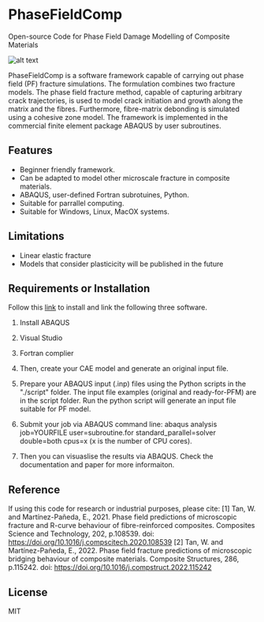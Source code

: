 # PhaseFieldComp
Open-source Code for Phase Field Damage Modelling of Composite Materials

![alt text](https://github.com/MCM-QMUL/PhaseFieldComp/blob/32bcf04f88e2abe90b0683cafd7f88799b3763bb/docs/PFM_microscale.gif)

PhaseFieldComp is a software framework capable of carrying out phase field (PF) fracture simulations. The formulation combines two fracture models. The phase field fracture method, capable of capturing arbitrary crack trajectories, is used to model crack initiation and growth along the matrix and the fibres. Furthermore, fibre-matrix debonding is simulated using a cohesive zone model. The framework is implemented in the commercial finite element package ABAQUS by user subroutines.

## Features
- Beginner friendly framework.
- Can be adapted to model other microscale fracture in composite materials.
- ABAQUS, user-defined Fortran subrotuines, Python.
- Suitable for parrallel computing.
- Suitable for Windows, Linux, MacOX systems.

## Limitations
- Linear elastic fracture
- Models that consider plasticicity will be published in the future

## Requirements or Installation 

Follow this [link](https://bibekanandadatta.com/link-intel-and-vs-abaqus-2020/) to install and link the following three software.
1. Install ABAQUS
2. Visual Studio
3. Fortran complier 

4. Then, create your CAE model and generate an original input file. 
5. Prepare your ABAQUS input (.inp) files using the Python scripts in the "./script" folder. The input file examples (original and ready-for-PFM) are in the script folder. Run the python script will generate an input file suitable for PF model. 
6. Submit your job via ABAQUS command line: abaqus analysis job=YOURFILE user=subroutine.for standard_parallel=solver double=both cpus=x (x is the number of CPU cores).
7. Then you can visuaslise the results via ABAQUS. Check the documentation and paper for more informaiton. 

## Reference
If using this code for research or industrial purposes, please cite:
[1] Tan, W. and Martínez-Pañeda, E., 2021. Phase field predictions of microscopic fracture and R-curve behaviour of fibre-reinforced composites. Composites Science and Technology, 202, p.108539. doi: https://doi.org/10.1016/j.compscitech.2020.108539
[2] Tan, W. and Martínez-Pañeda, E., 2022. Phase field fracture predictions of microscopic bridging behaviour of composite materials. Composite Structures, 286, p.115242. doi: https://doi.org/10.1016/j.compstruct.2022.115242

## License
MIT
